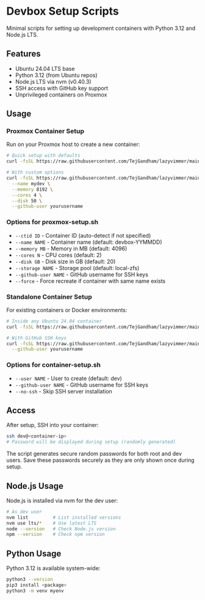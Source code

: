 # Devbox Setup Scripts

Minimal scripts for setting up development containers with Python 3.12 and Node.js LTS.

## Features

- Ubuntu 24.04 LTS base
- Python 3.12 (from Ubuntu repos)
- Node.js LTS via nvm (v0.40.3)
- SSH access with GitHub key support
- Unprivileged containers on Proxmox

## Usage

### Proxmox Container Setup

Run on your Proxmox host to create a new container:

```bash
# Quick setup with defaults
curl -fsSL https://raw.githubusercontent.com/TejGandham/lazyvimmer/main/proxmox-setup.sh | bash

# With custom options
curl -fsSL https://raw.githubusercontent.com/TejGandham/lazyvimmer/main/proxmox-setup.sh | bash -s -- \
  --name mydev \
  --memory 8192 \
  --cores 4 \
  --disk 50 \
  --github-user yourusername
```

### Options for proxmox-setup.sh

- `--ctid ID` - Container ID (auto-detect if not specified)
- `--name NAME` - Container name (default: devbox-YYMMDD)
- `--memory MB` - Memory in MB (default: 4096)
- `--cores N` - CPU cores (default: 2)
- `--disk GB` - Disk size in GB (default: 20)
- `--storage NAME` - Storage pool (default: local-zfs)
- `--github-user NAME` - GitHub username for SSH keys
- `--force` - Force recreate if container with same name exists

### Standalone Container Setup

For existing containers or Docker environments:

```bash
# Inside any Ubuntu 24.04 container
curl -fsSL https://raw.githubusercontent.com/TejGandham/lazyvimmer/main/container-setup.sh | sudo bash

# With GitHub SSH keys
curl -fsSL https://raw.githubusercontent.com/TejGandham/lazyvimmer/main/container-setup.sh | sudo bash -s -- \
  --github-user yourusername
```

### Options for container-setup.sh

- `--user NAME` - User to create (default: dev)
- `--github-user NAME` - GitHub username for SSH keys
- `--no-ssh` - Skip SSH server installation

## Access

After setup, SSH into your container:

```bash
ssh dev@<container-ip>
# Password will be displayed during setup (randomly generated)
```

The script generates secure random passwords for both root and dev users. 
Save these passwords securely as they are only shown once during setup.

## Node.js Usage

Node.js is installed via nvm for the dev user:

```bash
# As dev user
nvm list         # List installed versions
nvm use lts/*    # Use latest LTS
node --version   # Check Node.js version
npm --version    # Check npm version
```

## Python Usage

Python 3.12 is available system-wide:

```bash
python3 --version
pip3 install <package>
python3 -m venv myenv
```